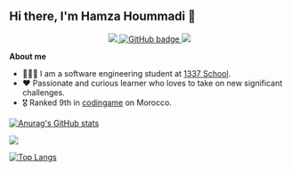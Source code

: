 ## Hi there, I'm Hamza Hoummadi 👋 

<p align="center">
<!--     <a href="https://github.com/hoummadi">
    <img src="https://img.shields.io/github/watchers/hoummadi/hoummadi?label=Profile%20Views&style=for-the-badge" alt="GitHub badge" />
  </a> -->
   <a href="https://www.linkedin.com/in/hamza-hoummadi/">
    <img src="https://img.shields.io/website?label=Linkedin&style=for-the-badge&url=https%3A%2F%2Fcodestackr.com" />
  </a>
  <a href="https://github.com/hoummadi">
    <img src="https://img.shields.io/github/followers/hoummadi?label=Followers&logo=GitHub&style=for-the-badge" alt="GitHub badge" />
  </a>
  <a href="https://www.codingame.com/profile/8b104feb2cd64ffd04b16fb55e1e76946368504">
    <img src="https://img.shields.io/website?label=codingame&style=for-the-badge&url=https%3A%2F%2Fcodestackr.com" />
  </a>
</p>

**About me**

- 👨🏽‍💻 I am a software engineering student at [1337 School](https://www.1337.ma/en/).
- ❤️ Passionate and curious learner who loves to take on new significant challenges.
- 🎖 Ranked 9th in [codingame](https://www.codingame.com/profile/8b104feb2cd64ffd04b16fb55e1e76946368504) on Morocco.

[![Anurag's GitHub stats](https://github-readme-stats.vercel.app/api?username=hoummadi&count_private=true&show_icons=true&theme=radical)](https://github.com/anuraghazra/github-readme-stats)



  <a href = "https://profile.intra.42.fr/users/hhoummad" ><img src="https://badge.mediaplus.ma/darkgray/hhoummad"><a>

      

[![Top Langs](https://github-readme-stats.vercel.app/api/top-langs/?username=hoummadi&layout=compact&theme=radical)](https://github.com/hoummadi)

<!-- [![42 Profile Card](https://1337-readme.vercel.app/api/profile?cursus=42&dark=true&email=hide&login=hhoummad)](https://github.com/mohouyizme/1337-readme) -->

